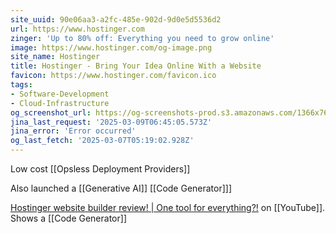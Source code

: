 ```yaml
---
site_uuid: 90e06aa3-a2fc-485e-902d-9d0e5d5536d2
url: https://www.hostinger.com
zinger: 'Up to 80% off: Everything you need to grow online'
image: https://www.hostinger.com/og-image.png
site_name: Hostinger
title: Hostinger - Bring Your Idea Online With a Website
favicon: https://www.hostinger.com/favicon.ico
tags:
- Software-Development
- Cloud-Infrastructure
og_screenshot_url: https://og-screenshots-prod.s3.amazonaws.com/1366x768/80/false/daec7f23677c5fcf685596546919bd5741dea55b32145ccd76da39fb26cad04a.jpeg
jina_last_request: '2025-03-09T06:45:05.573Z'
jina_error: 'Error occurred'
og_last_fetch: '2025-03-07T05:19:02.928Z'
---
```




Low cost [[Opsless Deployment Providers]]

Also launched a [[Generative AI]] [[Code Generator]]]

[Hostinger website builder review! | One tool for everything?!](https://youtu.be/XgqF-I390_w?si=aLem07Yb-YcAZYrt) on [[YouTube]].  Shows a [[Code Generator]]





